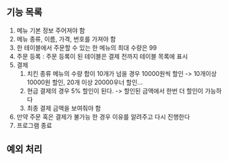 ## 기능 목록
1. 메뉴 기본 정보 주어져야 함
2. 메뉴 종류, 이름, 가격, 번호를 가져야 함
3. 한 테이블에서 주문할 수 있는 한 메뉴의 최대 수량은 99
4. 주문 등록 : 주문 등록이 된 테이블은 결제 전까지 테이블 목록에 표시
5. 결제
   1. 치킨 종류 메뉴의 수량 합이 10개가 넘을 경우 10000원씩 할인
      -> 10개이상 10000원 할인, 20개 이상 20000우너 할인...
   2. 현금 결제의 경우 5% 할인이 된다. -> 할인된 금액에서 한번 더 할인이 가능하다
   3. 최종 결제 금액을 보여줘야 함
6. 만약 주문 혹은 결제가 불가능 한 경우 이유를 알려주고 다시 진행한다
7. 프로그램 종료

## 예외 처리